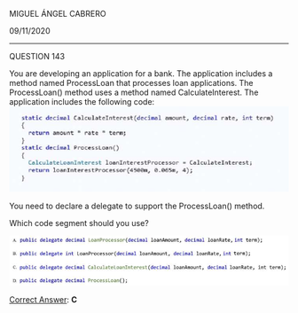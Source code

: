 MIGUEL ÁNGEL CABRERO

09/11/2020

_________________________________________________________

QUESTION 143

You are developing an application for a bank. The application includes a method named ProcessLoan that
processes loan applications. The ProcessLoan() method uses a method named CalculateInterest. The
application includes the following code:![143-01](img\143-01.jpg)

You need to declare a delegate to support the ProcessLoan() method.

Which code segment should you use?

![143-02](img\143-02.jpg)

<u>Correct Answer</u>: **C**



